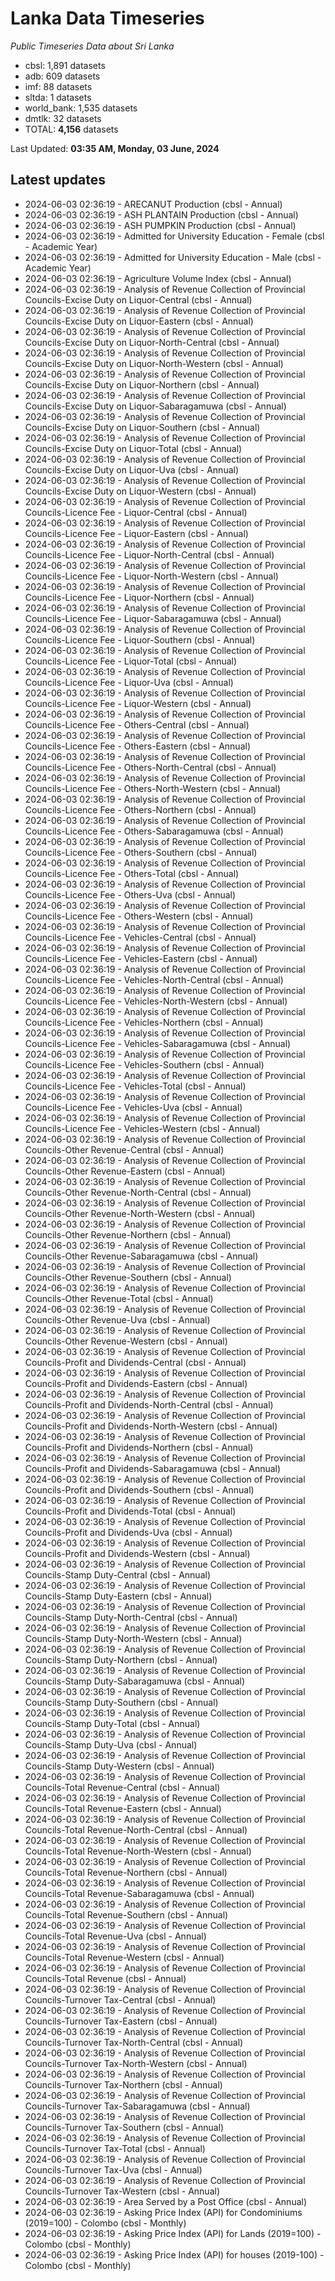 # Lanka Data Timeseries
*Public Timeseries Data about Sri Lanka*

* cbsl: 1,891 datasets
* adb: 609 datasets
* imf: 88 datasets
* sltda: 1 datasets
* world_bank: 1,535 datasets
* dmtlk: 32 datasets
* TOTAL: **4,156** datasets

Last Updated: **03:35 AM, Monday, 03 June, 2024**

## Latest updates

* 2024-06-03 02:36:19 - ARECANUT Production (cbsl - Annual)
* 2024-06-03 02:36:19 - ASH PLANTAIN Production (cbsl - Annual)
* 2024-06-03 02:36:19 - ASH PUMPKIN Production (cbsl - Annual)
* 2024-06-03 02:36:19 - Admitted for University Education - Female (cbsl - Academic Year)
* 2024-06-03 02:36:19 - Admitted for University Education - Male (cbsl - Academic Year)
* 2024-06-03 02:36:19 - Agriculture Volume Index (cbsl - Annual)
* 2024-06-03 02:36:19 - Analysis of Revenue Collection of Provincial Councils-Excise Duty on Liquor-Central (cbsl - Annual)
* 2024-06-03 02:36:19 - Analysis of Revenue Collection of Provincial Councils-Excise Duty on Liquor-Eastern (cbsl - Annual)
* 2024-06-03 02:36:19 - Analysis of Revenue Collection of Provincial Councils-Excise Duty on Liquor-North-Central (cbsl - Annual)
* 2024-06-03 02:36:19 - Analysis of Revenue Collection of Provincial Councils-Excise Duty on Liquor-North-Western (cbsl - Annual)
* 2024-06-03 02:36:19 - Analysis of Revenue Collection of Provincial Councils-Excise Duty on Liquor-Northern (cbsl - Annual)
* 2024-06-03 02:36:19 - Analysis of Revenue Collection of Provincial Councils-Excise Duty on Liquor-Sabaragamuwa (cbsl - Annual)
* 2024-06-03 02:36:19 - Analysis of Revenue Collection of Provincial Councils-Excise Duty on Liquor-Southern (cbsl - Annual)
* 2024-06-03 02:36:19 - Analysis of Revenue Collection of Provincial Councils-Excise Duty on Liquor-Total (cbsl - Annual)
* 2024-06-03 02:36:19 - Analysis of Revenue Collection of Provincial Councils-Excise Duty on Liquor-Uva (cbsl - Annual)
* 2024-06-03 02:36:19 - Analysis of Revenue Collection of Provincial Councils-Excise Duty on Liquor-Western (cbsl - Annual)
* 2024-06-03 02:36:19 - Analysis of Revenue Collection of Provincial Councils-Licence Fee - Liquor-Central (cbsl - Annual)
* 2024-06-03 02:36:19 - Analysis of Revenue Collection of Provincial Councils-Licence Fee - Liquor-Eastern (cbsl - Annual)
* 2024-06-03 02:36:19 - Analysis of Revenue Collection of Provincial Councils-Licence Fee - Liquor-North-Central (cbsl - Annual)
* 2024-06-03 02:36:19 - Analysis of Revenue Collection of Provincial Councils-Licence Fee - Liquor-North-Western (cbsl - Annual)
* 2024-06-03 02:36:19 - Analysis of Revenue Collection of Provincial Councils-Licence Fee - Liquor-Northern (cbsl - Annual)
* 2024-06-03 02:36:19 - Analysis of Revenue Collection of Provincial Councils-Licence Fee - Liquor-Sabaragamuwa (cbsl - Annual)
* 2024-06-03 02:36:19 - Analysis of Revenue Collection of Provincial Councils-Licence Fee - Liquor-Southern (cbsl - Annual)
* 2024-06-03 02:36:19 - Analysis of Revenue Collection of Provincial Councils-Licence Fee - Liquor-Total (cbsl - Annual)
* 2024-06-03 02:36:19 - Analysis of Revenue Collection of Provincial Councils-Licence Fee - Liquor-Uva (cbsl - Annual)
* 2024-06-03 02:36:19 - Analysis of Revenue Collection of Provincial Councils-Licence Fee - Liquor-Western (cbsl - Annual)
* 2024-06-03 02:36:19 - Analysis of Revenue Collection of Provincial Councils-Licence Fee - Others-Central (cbsl - Annual)
* 2024-06-03 02:36:19 - Analysis of Revenue Collection of Provincial Councils-Licence Fee - Others-Eastern (cbsl - Annual)
* 2024-06-03 02:36:19 - Analysis of Revenue Collection of Provincial Councils-Licence Fee - Others-North-Central (cbsl - Annual)
* 2024-06-03 02:36:19 - Analysis of Revenue Collection of Provincial Councils-Licence Fee - Others-North-Western (cbsl - Annual)
* 2024-06-03 02:36:19 - Analysis of Revenue Collection of Provincial Councils-Licence Fee - Others-Northern (cbsl - Annual)
* 2024-06-03 02:36:19 - Analysis of Revenue Collection of Provincial Councils-Licence Fee - Others-Sabaragamuwa (cbsl - Annual)
* 2024-06-03 02:36:19 - Analysis of Revenue Collection of Provincial Councils-Licence Fee - Others-Southern (cbsl - Annual)
* 2024-06-03 02:36:19 - Analysis of Revenue Collection of Provincial Councils-Licence Fee - Others-Total (cbsl - Annual)
* 2024-06-03 02:36:19 - Analysis of Revenue Collection of Provincial Councils-Licence Fee - Others-Uva (cbsl - Annual)
* 2024-06-03 02:36:19 - Analysis of Revenue Collection of Provincial Councils-Licence Fee - Others-Western (cbsl - Annual)
* 2024-06-03 02:36:19 - Analysis of Revenue Collection of Provincial Councils-Licence Fee - Vehicles-Central (cbsl - Annual)
* 2024-06-03 02:36:19 - Analysis of Revenue Collection of Provincial Councils-Licence Fee - Vehicles-Eastern (cbsl - Annual)
* 2024-06-03 02:36:19 - Analysis of Revenue Collection of Provincial Councils-Licence Fee - Vehicles-North-Central (cbsl - Annual)
* 2024-06-03 02:36:19 - Analysis of Revenue Collection of Provincial Councils-Licence Fee - Vehicles-North-Western (cbsl - Annual)
* 2024-06-03 02:36:19 - Analysis of Revenue Collection of Provincial Councils-Licence Fee - Vehicles-Northern (cbsl - Annual)
* 2024-06-03 02:36:19 - Analysis of Revenue Collection of Provincial Councils-Licence Fee - Vehicles-Sabaragamuwa (cbsl - Annual)
* 2024-06-03 02:36:19 - Analysis of Revenue Collection of Provincial Councils-Licence Fee - Vehicles-Southern (cbsl - Annual)
* 2024-06-03 02:36:19 - Analysis of Revenue Collection of Provincial Councils-Licence Fee - Vehicles-Total (cbsl - Annual)
* 2024-06-03 02:36:19 - Analysis of Revenue Collection of Provincial Councils-Licence Fee - Vehicles-Uva (cbsl - Annual)
* 2024-06-03 02:36:19 - Analysis of Revenue Collection of Provincial Councils-Licence Fee - Vehicles-Western (cbsl - Annual)
* 2024-06-03 02:36:19 - Analysis of Revenue Collection of Provincial Councils-Other Revenue-Central (cbsl - Annual)
* 2024-06-03 02:36:19 - Analysis of Revenue Collection of Provincial Councils-Other Revenue-Eastern (cbsl - Annual)
* 2024-06-03 02:36:19 - Analysis of Revenue Collection of Provincial Councils-Other Revenue-North-Central (cbsl - Annual)
* 2024-06-03 02:36:19 - Analysis of Revenue Collection of Provincial Councils-Other Revenue-North-Western (cbsl - Annual)
* 2024-06-03 02:36:19 - Analysis of Revenue Collection of Provincial Councils-Other Revenue-Northern (cbsl - Annual)
* 2024-06-03 02:36:19 - Analysis of Revenue Collection of Provincial Councils-Other Revenue-Sabaragamuwa (cbsl - Annual)
* 2024-06-03 02:36:19 - Analysis of Revenue Collection of Provincial Councils-Other Revenue-Southern (cbsl - Annual)
* 2024-06-03 02:36:19 - Analysis of Revenue Collection of Provincial Councils-Other Revenue-Total (cbsl - Annual)
* 2024-06-03 02:36:19 - Analysis of Revenue Collection of Provincial Councils-Other Revenue-Uva (cbsl - Annual)
* 2024-06-03 02:36:19 - Analysis of Revenue Collection of Provincial Councils-Other Revenue-Western (cbsl - Annual)
* 2024-06-03 02:36:19 - Analysis of Revenue Collection of Provincial Councils-Profit and Dividends-Central (cbsl - Annual)
* 2024-06-03 02:36:19 - Analysis of Revenue Collection of Provincial Councils-Profit and Dividends-Eastern (cbsl - Annual)
* 2024-06-03 02:36:19 - Analysis of Revenue Collection of Provincial Councils-Profit and Dividends-North-Central (cbsl - Annual)
* 2024-06-03 02:36:19 - Analysis of Revenue Collection of Provincial Councils-Profit and Dividends-North-Western (cbsl - Annual)
* 2024-06-03 02:36:19 - Analysis of Revenue Collection of Provincial Councils-Profit and Dividends-Northern (cbsl - Annual)
* 2024-06-03 02:36:19 - Analysis of Revenue Collection of Provincial Councils-Profit and Dividends-Sabaragamuwa (cbsl - Annual)
* 2024-06-03 02:36:19 - Analysis of Revenue Collection of Provincial Councils-Profit and Dividends-Southern (cbsl - Annual)
* 2024-06-03 02:36:19 - Analysis of Revenue Collection of Provincial Councils-Profit and Dividends-Total (cbsl - Annual)
* 2024-06-03 02:36:19 - Analysis of Revenue Collection of Provincial Councils-Profit and Dividends-Uva (cbsl - Annual)
* 2024-06-03 02:36:19 - Analysis of Revenue Collection of Provincial Councils-Profit and Dividends-Western (cbsl - Annual)
* 2024-06-03 02:36:19 - Analysis of Revenue Collection of Provincial Councils-Stamp Duty-Central (cbsl - Annual)
* 2024-06-03 02:36:19 - Analysis of Revenue Collection of Provincial Councils-Stamp Duty-Eastern (cbsl - Annual)
* 2024-06-03 02:36:19 - Analysis of Revenue Collection of Provincial Councils-Stamp Duty-North-Central (cbsl - Annual)
* 2024-06-03 02:36:19 - Analysis of Revenue Collection of Provincial Councils-Stamp Duty-North-Western (cbsl - Annual)
* 2024-06-03 02:36:19 - Analysis of Revenue Collection of Provincial Councils-Stamp Duty-Northern (cbsl - Annual)
* 2024-06-03 02:36:19 - Analysis of Revenue Collection of Provincial Councils-Stamp Duty-Sabaragamuwa (cbsl - Annual)
* 2024-06-03 02:36:19 - Analysis of Revenue Collection of Provincial Councils-Stamp Duty-Southern (cbsl - Annual)
* 2024-06-03 02:36:19 - Analysis of Revenue Collection of Provincial Councils-Stamp Duty-Total (cbsl - Annual)
* 2024-06-03 02:36:19 - Analysis of Revenue Collection of Provincial Councils-Stamp Duty-Uva (cbsl - Annual)
* 2024-06-03 02:36:19 - Analysis of Revenue Collection of Provincial Councils-Stamp Duty-Western (cbsl - Annual)
* 2024-06-03 02:36:19 - Analysis of Revenue Collection of Provincial Councils-Total Revenue-Central (cbsl - Annual)
* 2024-06-03 02:36:19 - Analysis of Revenue Collection of Provincial Councils-Total Revenue-Eastern (cbsl - Annual)
* 2024-06-03 02:36:19 - Analysis of Revenue Collection of Provincial Councils-Total Revenue-North-Central (cbsl - Annual)
* 2024-06-03 02:36:19 - Analysis of Revenue Collection of Provincial Councils-Total Revenue-North-Western (cbsl - Annual)
* 2024-06-03 02:36:19 - Analysis of Revenue Collection of Provincial Councils-Total Revenue-Northern (cbsl - Annual)
* 2024-06-03 02:36:19 - Analysis of Revenue Collection of Provincial Councils-Total Revenue-Sabaragamuwa (cbsl - Annual)
* 2024-06-03 02:36:19 - Analysis of Revenue Collection of Provincial Councils-Total Revenue-Southern (cbsl - Annual)
* 2024-06-03 02:36:19 - Analysis of Revenue Collection of Provincial Councils-Total Revenue-Uva (cbsl - Annual)
* 2024-06-03 02:36:19 - Analysis of Revenue Collection of Provincial Councils-Total Revenue-Western (cbsl - Annual)
* 2024-06-03 02:36:19 - Analysis of Revenue Collection of Provincial Councils-Total Revenue (cbsl - Annual)
* 2024-06-03 02:36:19 - Analysis of Revenue Collection of Provincial Councils-Turnover Tax-Central (cbsl - Annual)
* 2024-06-03 02:36:19 - Analysis of Revenue Collection of Provincial Councils-Turnover Tax-Eastern (cbsl - Annual)
* 2024-06-03 02:36:19 - Analysis of Revenue Collection of Provincial Councils-Turnover Tax-North-Central (cbsl - Annual)
* 2024-06-03 02:36:19 - Analysis of Revenue Collection of Provincial Councils-Turnover Tax-North-Western (cbsl - Annual)
* 2024-06-03 02:36:19 - Analysis of Revenue Collection of Provincial Councils-Turnover Tax-Northern (cbsl - Annual)
* 2024-06-03 02:36:19 - Analysis of Revenue Collection of Provincial Councils-Turnover Tax-Sabaragamuwa (cbsl - Annual)
* 2024-06-03 02:36:19 - Analysis of Revenue Collection of Provincial Councils-Turnover Tax-Southern (cbsl - Annual)
* 2024-06-03 02:36:19 - Analysis of Revenue Collection of Provincial Councils-Turnover Tax-Total (cbsl - Annual)
* 2024-06-03 02:36:19 - Analysis of Revenue Collection of Provincial Councils-Turnover Tax-Uva (cbsl - Annual)
* 2024-06-03 02:36:19 - Analysis of Revenue Collection of Provincial Councils-Turnover Tax-Western (cbsl - Annual)
* 2024-06-03 02:36:19 - Area Served by a Post Office (cbsl - Annual)
* 2024-06-03 02:36:19 - Asking Price Index (API) for Condominiums (2019=100) - Colombo (cbsl - Monthly)
* 2024-06-03 02:36:19 - Asking Price Index (API) for Lands (2019=100) - Colombo (cbsl - Monthly)
* 2024-06-03 02:36:19 - Asking Price Index (API) for houses (2019-100) - Colombo (cbsl - Monthly)